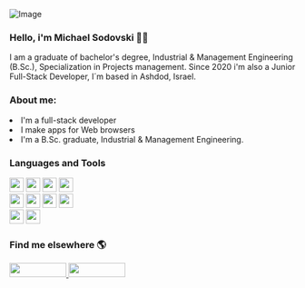 ![Image](https://i.ibb.co/wWF6C2p/Welcome-To-My-Life-Facebook-Cover-Photo.png) 

### Hello, i'm Michael Sodovski 💪😎

I am a graduate of bachelor's degree, Industrial & Management Engineering (B.Sc.), Specialization in Projects management.
Since 2020 i'm also a Junior Full-Stack Developer, I´m based in Ashdod, Israel.

<h3> About me: </h3>
<li> I'm a full-stack developer
<li> I make apps for Web browsers
<li> I'm a B.Sc. graduate, Industrial & Management Engineering.

<h3>  Languages and Tools </h3>
<img src="https://miro.medium.com/max/816/1*TpbxEQy4ckB-g31PwUQPlg.png" width="25" height="25"/>
<img src="https://upload.wikimedia.org/wikipedia/commons/thumb/9/99/Unofficial_JavaScript_logo_2.svg/1024px-Unofficial_JavaScript_logo_2.svg.png" width="25" height="25"/>
<img src="https://seeklogo.com/images/A/angular-logo-B76B1CDE98-seeklogo.com.png" width="25" height="25"/>
<img src="https://upload.wikimedia.org/wikipedia/commons/thumb/e/ee/.NET_Core_Logo.svg/1200px-.NET_Core_Logo.svg.png" width="25" height="25"/>
<br>
<img src="https://upload.wikimedia.org/wikipedia/commons/thumb/6/61/HTML5_logo_and_wordmark.svg/768px-HTML5_logo_and_wordmark.svg.png" width="25" height="25"/>
<img src="https://www.logolynx.com/images/logolynx/b9/b967def9bc01aa73793b9970b658e4b0.jpeg" width="25" height="25"/>
<img src="https://seeklogo.net/wp-content/uploads/2016/06/bootstrap-logo-vector-download.jpg" width="25" height="25"/>
<img src="https://w7.pngwing.com/pngs/173/151/png-transparent-sql-for-dummies-sql-all-in-one-for-dummies-database-development-for-dummies-amazon-com-book-text-logo-amazoncom.png" width="25" height="25"/>
<br>
<img src="https://thecodegarden.blob.core.windows.net/shared/entity-framework.png" width="25" height="25"/>
<img src="https://upload.wikimedia.org/wikipedia/commons/1/13/Asp.net.svg" width="25" height="25"/>
                                                                                                                                  
<br>
<h3> Find me elsewhere 🌎 </h3>
<a href="https://www.linkedin.com/in/michael-sodovski-2563a31a0/">
  <img src="https://asougidigital.com/service/img/publicidad-linkedin/linkedin-logo.png" width="100" height="25"/>
</a>
<a href="https://www.facebook.com/michael.svanidze/">
  <img src="https://upload.wikimedia.org/wikipedia/commons/thumb/7/7c/Facebook_New_Logo_%282015%29.svg/768px-Facebook_New_Logo_%282015%29.svg.png" width="100" height="25" />
</a>

